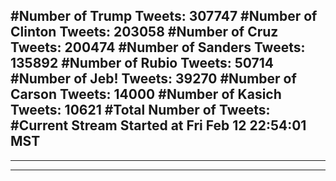 #Number of Trump Tweets: 307747
#Number of Clinton Tweets: 203058
#Number of Cruz Tweets: 200474
#Number of Sanders Tweets: 135892
#Number of Rubio Tweets: 50714
#Number of Jeb! Tweets: 39270
#Number of Carson Tweets: 14000
#Number of Kasich Tweets: 10621
#Total Number of Tweets:  
#Current Stream Started at Fri Feb 12 22:54:01 MST
---
---
---
